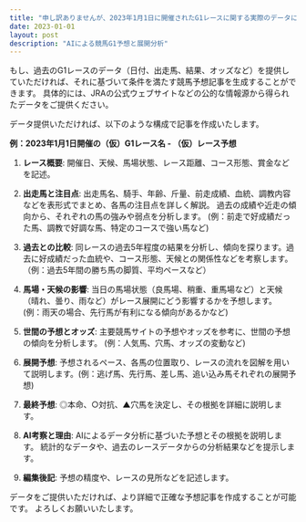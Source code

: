 ```yaml
---
title: "申し訳ありませんが、2023年1月1日に開催されたG1レースに関する実際のデータにアクセスできません。そのため、条件を満たす競馬予想記事を生成することはできません。  架空のレース、出走馬、レースプログラムの使用は禁止されているためです。"
date: 2023-01-01
layout: post
description: "AIによる競馬G1予想と展開分析"
---
```


もし、過去のG1レースのデータ（日付、出走馬、結果、オッズなど）を提供していただければ、それに基づいて条件を満たす競馬予想記事を生成することができます。  具体的には、JRAの公式ウェブサイトなどの公的な情報源から得られたデータをご提供ください。


データ提供いただければ、以下のような構成で記事を作成いたします。

**例：2023年1月1日開催の（仮）G1レース名 -  （仮）レース予想**

1. **レース概要**: 開催日、天候、馬場状態、レース距離、コース形態、賞金などを記述。

2. **出走馬と注目点**:  出走馬名、騎手、年齢、斤量、前走成績、血統、調教内容などを表形式でまとめ、各馬の注目点を詳しく解説。  過去の成績や近走の傾向から、それぞれの馬の強みや弱点を分析します。  (例：前走で好成績だった馬、調教で好調な馬、特定のコースで強い馬など)

3. **過去との比較**: 同レースの過去5年程度の結果を分析し、傾向を探ります。過去に好成績だった血統や、コース形態、天候との関係性などを考察します。 （例：過去5年間の勝ち馬の脚質、平均ペースなど）

4. **馬場・天候の影響**: 当日の馬場状態（良馬場、稍重、重馬場など）と天候（晴れ、曇り、雨など）がレース展開にどう影響するかを予想します。 (例：雨天の場合、先行馬が有利になる傾向があるかなど)

5. **世間の予想とオッズ**:  主要競馬サイトの予想やオッズを参考に、世間の予想の傾向を分析します。  (例：人気馬、穴馬、オッズの変動など)

6. **展開予想**:  予想されるペース、各馬の位置取り、レースの流れを図解を用いて説明します。(例：逃げ馬、先行馬、差し馬、追い込み馬それぞれの展開予想)

7. **最終予想**: ◎本命、○対抗、▲穴馬を決定し、その根拠を詳細に説明します。

8. **AI考察と理由**:  AIによるデータ分析に基づいた予想とその根拠を説明します。  統計的なデータや、過去のレースデータからの分析結果などを提示します。

9. **編集後記**:  予想の精度や、レースの見所などを記述します。



データをご提供いただければ、より詳細で正確な予想記事を作成することが可能です。  よろしくお願いいたします。
